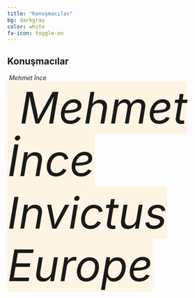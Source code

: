 ```yaml
---
title: "Konuşmacılar"
bg: darkgray
color: white
fa-icon: toggle-on
---
```


## Konuşmacılar

<div>
<i class="fa fa-user fa-stack-1x text-gray">&nbsp;Mehmet İnce</i>
</div>

<span class="fa-stack subtlecircle" style="font-size:100px; background:rgba(255,166,0,0.1)">
  <i class="fa fa-circle fa-stack-2x text-white"></i>
  <i class="fa fa-user fa-stack-1x text-orange">&nbsp;Mehmet İnce<br>Invictus Europe</i>
</span>
